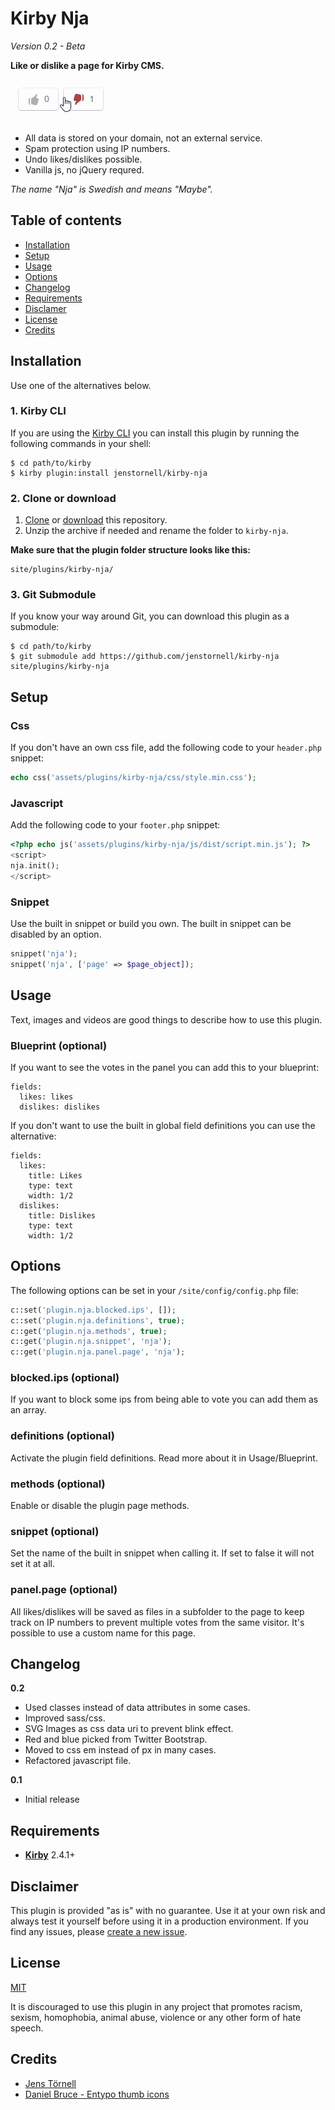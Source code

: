 # Kirby Nja

*Version 0.2 - Beta*

**Like or dislike a page for Kirby CMS.**

![Screenshot](docs/screenshot3.gif)

- All data is stored on your domain, not an external service.
- Spam protection using IP numbers.
- Undo likes/dislikes possible.
- Vanilla js, no jQuery requred.

*The name "Nja" is Swedish and means "Maybe".*

## Table of contents

- [Installation](#installation)
- [Setup](#setup)
- [Usage](#usage)
- [Options](#options)
- [Changelog](#changelog)
- [Requirements](#requirements)
- [Disclamer](#disclaimer)
- [License](#license)
- [Credits](#credits)

## Installation

Use one of the alternatives below.

### 1. Kirby CLI

If you are using the [Kirby CLI](https://github.com/getkirby/cli) you can install this plugin by running the following commands in your shell:

```
$ cd path/to/kirby
$ kirby plugin:install jenstornell/kirby-nja
```

### 2. Clone or download

1. [Clone](https://github.com/jenstornell/kirby-nja.git) or [download](https://github.com/jenstornell/kirby-nja/archive/master.zip)  this repository.
2. Unzip the archive if needed and rename the folder to `kirby-nja`.

**Make sure that the plugin folder structure looks like this:**

```
site/plugins/kirby-nja/
```

### 3. Git Submodule

If you know your way around Git, you can download this plugin as a submodule:

```
$ cd path/to/kirby
$ git submodule add https://github.com/jenstornell/kirby-nja site/plugins/kirby-nja
```

## Setup

### Css

If you don't have an own css file, add the following code to your `header.php` snippet:

```php
echo css('assets/plugins/kirby-nja/css/style.min.css');
```

### Javascript

Add the following code to your `footer.php` snippet:

```php
<?php echo js('assets/plugins/kirby-nja/js/dist/script.min.js'); ?>
<script>
nja.init();
</script>
```

### Snippet

Use the built in snippet or build you own. The built in snippet can be disabled by an option.

```php
snippet('nja');
snippet('nja', ['page' => $page_object]);
```

## Usage

Text, images and videos are good things to describe how to use this plugin.

### Blueprint (optional)

If you want to see the votes in the panel you can add this to your blueprint:

```text
fields:
  likes: likes
  dislikes: dislikes
```

If you don't want to use the built in global field definitions you can use the alternative:

```
fields:
  likes:
    title: Likes
    type: text
    width: 1/2
  dislikes:
    title: Dislikes
    type: text
    width: 1/2
```

## Options

The following options can be set in your `/site/config/config.php` file:

```php
c::set('plugin.nja.blocked.ips', []);
c::set('plugin.nja.definitions', true);
c::get('plugin.nja.methods', true);
c::get('plugin.nja.snippet', 'nja');
c::get('plugin.nja.panel.page', 'nja');
```

### blocked.ips (optional)

If you want to block some ips from being able to vote you can add them as an array.

### definitions (optional)

Activate the plugin field definitions. Read more about it in Usage/Blueprint.

### methods (optional)

Enable or disable the plugin page methods.

### snippet (optional)

Set the name of the built in snippet when calling it. If set to false it will not set it at all.

### panel.page (optional)

All likes/dislikes will be saved as files in a subfolder to the page to keep track on IP numbers to prevent multiple votes from the same visitor. It's possible to use a custom name for this page.

## Changelog

**0.2**

- Used classes instead of data attributes in some cases.
- Improved sass/css.
- SVG Images as css data uri to prevent blink effect.
- Red and blue picked from Twitter Bootstrap.
- Moved to css em instead of px in many cases.
- Refactored javascript file.

**0.1**

- Initial release 

## Requirements

- [**Kirby**](https://getkirby.com/) 2.4.1+

## Disclaimer

This plugin is provided "as is" with no guarantee. Use it at your own risk and always test it yourself before using it in a production environment. If you find any issues, please [create a new issue](https://github.com/jenstornell/kirby-nja/issues/new).

## License

[MIT](https://opensource.org/licenses/MIT)

It is discouraged to use this plugin in any project that promotes racism, sexism, homophobia, animal abuse, violence or any other form of hate speech.

## Credits

- [Jens Törnell](https://github.com/jenstornell)
- [Daniel Bruce - Entypo thumb icons](http://www.entypo.com)